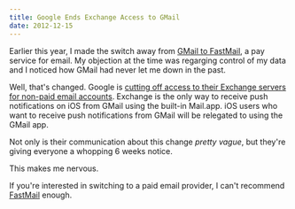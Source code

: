 ```yaml
---
title: Google Ends Exchange Access to GMail
date: 2012-12-15
---
```



Earlier this year, I made the switch away from [GMail to FastMail](/blog/switching-from-gmail-to-fastmail), a pay service for email. My objection at the time was regarging control of my data and I noticed how GMail had never let me down in the past.

Well, that's changed. Google is [cutting off access to their Exchange servers for non-paid email accounts](http://googleblog.blogspot.ca/2012/12/winter-cleaning.html). Exchange is the only way to receive push notifications on iOS from GMail using the built-in Mail.app. iOS users who want to receive push notifications from GMail will be relegated to using the GMail app.

Not only is their communication about this change _pretty vague_, but they're giving everyone a whopping 6 weeks notice.

This makes me nervous.

If you're interested in switching to a paid email provider, I can't recommend [FastMail](https://www.fastmail.fm/?STKI=7977317) enough.


  
